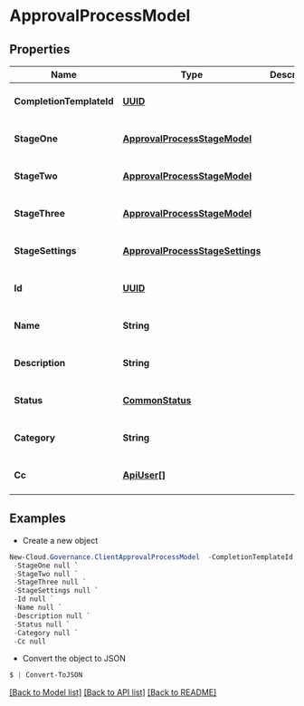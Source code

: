 # ApprovalProcessModel
## Properties

Name | Type | Description | Notes
------------ | ------------- | ------------- | -------------
**CompletionTemplateId** | [**UUID**](UUID.md) |  | [optional] [default to null]
**StageOne** | [**ApprovalProcessStageModel**](ApprovalProcessStageModel.md) |  | [optional] [default to null]
**StageTwo** | [**ApprovalProcessStageModel**](ApprovalProcessStageModel.md) |  | [optional] [default to null]
**StageThree** | [**ApprovalProcessStageModel**](ApprovalProcessStageModel.md) |  | [optional] [default to null]
**StageSettings** | [**ApprovalProcessStageSettings**](ApprovalProcessStageSettings.md) |  | [optional] [default to null]
**Id** | [**UUID**](UUID.md) |  | [optional] [default to null]
**Name** | **String** |  | [optional] [default to null]
**Description** | **String** |  | [optional] [default to null]
**Status** | [**CommonStatus**](CommonStatus.md) |  | [optional] [default to null]
**Category** | **String** |  | [optional] [default to null]
**Cc** | [**ApiUser[]**](ApiUser.md) |  | [optional] [default to null]

## Examples

- Create a new object
```powershell
New-Cloud.Governance.ClientApprovalProcessModel  -CompletionTemplateId null `
 -StageOne null `
 -StageTwo null `
 -StageThree null `
 -StageSettings null `
 -Id null `
 -Name null `
 -Description null `
 -Status null `
 -Category null `
 -Cc null
```

- Convert the object to JSON
```powershell
$ | Convert-ToJSON
```


[[Back to Model list]](../README.md#documentation-for-models) [[Back to API list]](../README.md#documentation-for-api-endpoints) [[Back to README]](../README.md)


